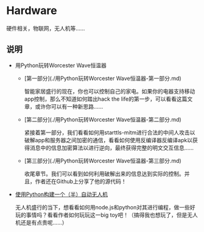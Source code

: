 # Hardware
硬件相关，物联网，无人机等……

## 说明

- 用Python玩转Worcester Wave恒温器

    * [第一部分](./用Python玩转Worcester Wave恒温器-第一部分.md)

        智能家居盛行的现在，你也可以控制自己的家电。如果你的电器支持移动app控制，那么不知道如何踏出hack the life的第一步，可以看看这篇文章，或许你可以有一种新思路……

    * [第二部分](./用Python玩转Worcester Wave恒温器-第二部分.md)

        紧接着第一部分，我们看看如何用starttls-mitm进行合法的中间人攻击以破解app和服务器之间加密的通信，看看如何使用反编译器反编译apk以获得消息中的信息加密算法以进行逆向，最终获得完整的明文交互信息……

    * [第三部分](./用Python玩转Worcester Wave恒温器-第三部分.md)
        
        收尾章节。我们可以看到如何利用破解出来的信息达到实际的控制。并且，作者还在Github上分享了他的源代码！

- [使用Python构建一个（半）自动无人机](./使用Python构建一个（半）自动无人机.md)

    无人机盛行的当下，想看看如何用node.js和python对其进行编程，做一些好玩的事情吗？看看作者如何玩玩这一big toy吧！（搞得我也想玩了，但是无人机还是有点贵呢……）

